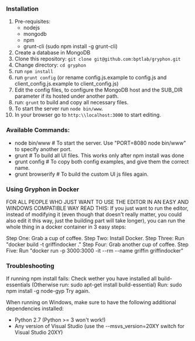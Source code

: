 
### Installation 
1. Pre-requisites:
   - nodejs
   - mongodb
   - npm
   - grunt-cli (sudo npm install -g grunt-cli)
2. Create a database in MongoDB
3. Clone this repository: `git clone git@github.com:bptlab/gryphon.git`
4. Change directory: `cd gryphon`
5. run `npm install` 
6. run `grunt config` (or rename config.js.example to config.js and client_config.js.example to client_config.js)
7. Edit the config files, to configure the MongoDB host and the SUB_DIR parameter if its hosted under another path.
8. run: `grunt` to build and copy all necessary files.
9. To start the server run `node bin/www`.
10. In your browser go to `http:\\localhost:3000` to start editing.

### Available Commands:
- node bin/www      # To start the server. Use "PORT=8080 node bin/www" to specify another port.
- grunt             # To build all UI files. This works only after npm install was done
- grunt config      # To copy both config examples, and give them the correct name.
- grunt browserify  # To build the custom UI js files again.

### Using Gryphon in Docker

FOR ALL PEOPLE WHO JUST WANT TO USE THE EDITOR IN AN EASY AND WINDOWS COMPATIBLE WAY READ THIS:
If you just want to run the editor, instead of modifying it (even though that doesn't really matter,
you could also edit it this way, just the building part will take longer), you can run the whole
thing in a docker container in 3 easy steps:

Step One: Grab a cup of coffee.
Step Two: Install Docker.
Step Three: Run "docker build -t griffindocker ."
Step Four: Grab another cup of coffee.
Step Five: Run "docker run -p 3000:3000 -it --rm --name griffin griffindocker"

### Troubleshooting
If running npm install fails:
Check wether you have installed all build-essentials (Otherwise run: sudo apt-get install build-essential)
Run: sudo npm install -g node-gyp
Try again.

When running on Windows, make sure to have the following additional dependencies installed:
* Python 2.7 (Python >= 3 won't work!)
* Any version of Visual Studio (use the --msvs_version=20XY switch for Visual Studio 20XY)